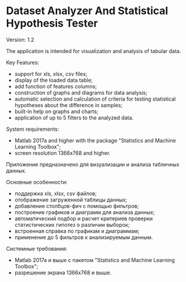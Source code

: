 Dataset Analyzer And Statistical Hypothesis Tester
==================================================

Version: 1.2

The application is intended for visualization and analysis of tabular data.

Key Features:
- support for xls, xlsx, csv files;
- display of the loaded data table;
- add function of features columns;
- construction of graphs and diagrams for data analysis;
- automatic selection and calculation of criteria for testing statistical hypotheses about the difference in samples;
- built-in help on graphs and charts;
- application of up to 5 filters to the analyzed data.


System requirements:
- Matlab 2017a and higher with the package "Statistics and Machine Learning Toolbox";
- screen resolution 1366x768 and higher.





Приложение предназначено для визуализации и анализа табличных данных.

Основные особенности:
- поддержка xls, xlsx, csv файлов;
- отображение загруженной таблицы данных;
- добавление столбцов-фич с помощью фильтров;
- построение графиков и диаграмм для анализа данных;
- автоматический подбор и расчет критериев проверки статистических гипотез о различии выборок;
- встроенная справка по графикам и диаграммам;
- применение до 5 фильтров к анализируемым данным.


Системные требования:
- Matlab 2017a и выше с пакетом "Statistics and Machine Learning Toolbox";
- разрешение экрана 1366х768 и выше.
